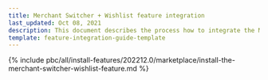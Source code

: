 ```yaml
---
title: Merchant Switcher + Wishlist feature integration
last_updated: Oct 08, 2021
description: This document describes the process how to integrate the Merchant Switcher + Wishlist feature into a Spryker project.
template: feature-integration-guide-template
---
```


{% include pbc/all/install-features/202212.0/marketplace/install-the-merchant-switcher-wishlist-feature.md %} <!-- To edit, see /_includes/pbc/all/install-features/202212.0/marketplace/install-the-merchant-switcher-wishlist-feature.md -->
